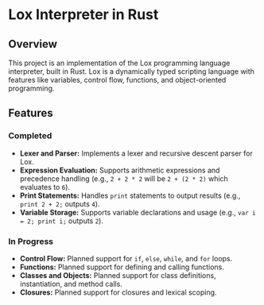 # Lox Interpreter in Rust

## Overview

This project is an implementation of the Lox programming language interpreter, built in Rust. Lox is a dynamically typed scripting language with features like variables, control flow, functions, and object-oriented programming.

## Features

### Completed

- **Lexer and Parser:** Implements a lexer and recursive descent parser for Lox.
- **Expression Evaluation:** Supports arithmetic expressions and precedence handling (e.g., `2 + 2 * 2` will be `2 + (2 * 2)` which evaluates to `6`).
- **Print Statements:** Handles `print` statements to output results (e.g., `print 2 + 2;` outputs `4`).
- **Variable Storage:** Supports variable declarations and usage (e.g., `var i = 2; print i;` outputs `2`).

### In Progress
- **Control Flow:** Planned support for `if`, `else`, `while`, and `for` loops.
- **Functions:** Planned support for defining and calling functions.
- **Classes and Objects:** Planned support for class definitions, instantiation, and method calls.
- **Closures:** Planned support for closures and lexical scoping.

